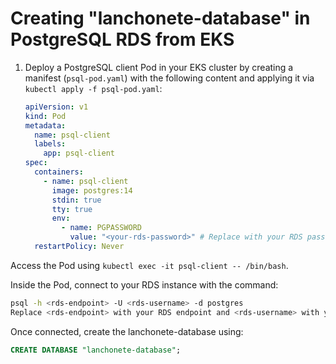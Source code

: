# Creating "lanchonete-database" in PostgreSQL RDS from EKS

1. Deploy a PostgreSQL client Pod in your EKS cluster by creating a manifest (`psql-pod.yaml`) with the following content and applying it via `kubectl apply -f psql-pod.yaml`:

   ```yaml
   apiVersion: v1
   kind: Pod
   metadata:
     name: psql-client
     labels:
       app: psql-client
   spec:
     containers:
       - name: psql-client
         image: postgres:14
         stdin: true
         tty: true
         env:
           - name: PGPASSWORD
             value: "<your-rds-password>" # Replace with your RDS password
     restartPolicy: Never


Access the Pod using `kubectl exec -it psql-client -- /bin/bash`.

Inside the Pod, connect to your RDS instance with the command:

```bash
psql -h <rds-endpoint> -U <rds-username> -d postgres
Replace <rds-endpoint> with your RDS endpoint and <rds-username> with your RDS username.
```

Once connected, create the lanchonete-database using:

``` sql
CREATE DATABASE "lanchonete-database";
```